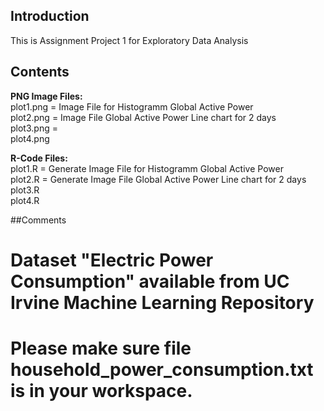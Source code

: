 ## Introduction

This is Assignment Project 1 for Exploratory Data Analysis

## Contents
      
<b>PNG Image Files:</b>
<br/>
plot1.png = Image File for Histogramm Global Active Power<br/>
plot2.png = Image File Global Active Power Line chart for 2 days<br/>
plot3.png = <br/>
plot4.png<br/>

<b>R-Code Files:</b>
<br/>
plot1.R = Generate Image File for Histogramm Global Active Power<br/>
plot2.R = Generate Image File Global Active Power Line chart for 2 days<br/>
plot3.R<br/>
plot4.R<br>

##Comments
# Dataset "Electric Power Consumption" available from UC Irvine Machine Learning Repository 
# Please make sure file household_power_consumption.txt is in your workspace.
